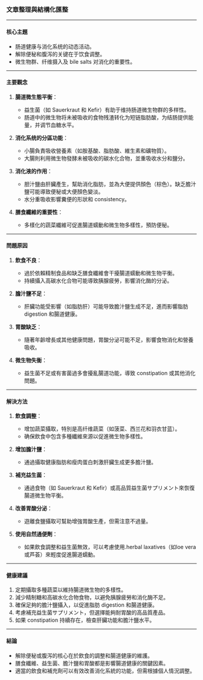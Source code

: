 ### 文章整理與結構化匯整

---

#### **核心主題**
- 肠道健康与消化系统的动态活动。
- 解除便秘和腹泻的关键在于饮食调整。
- 微生物群、纤维摄入及 bile salts 对消化的重要性。

---

#### **主要觀念**
1. **腸道微生態平衡**：  
   - 益生菌（如 Sauerkraut 和 Kefir）有助于维持肠道微生物群的多样性。  
   - 肠道中的微生物将未被吸收的食物残渣转化为短链脂肪酸，为结肠提供能量，并调节血糖水平。

2. **消化系统的分區功能**：  
   - 小腸負責吸收營養素（如胺基酸、脂肪酸、維生素和礦物質）。  
   - 大腸則利用微生物發酵未被吸收的碳水化合物，並重吸收水分和鹽分。  

3. **消化液的作用**：  
   - 胆汁鹽由肝臟產生，幫助消化脂肪，並為大便提供顏色（棕色）。缺乏膽汁鹽可能導致便秘或大便顏色變淡。  
   - 水分重吸收影響糞便的形狀和 consistency。

4. **膳食纖維的重要性**：  
   - 多樣化的蔬菜纖維可促進腸道蠕動和微生物多樣性，預防便秘。  

---

#### **問題原因**
1. **飲食不良**：  
   - 過於依賴精制食品和缺乏膳食纖維會干擾腸道蠕動和微生物平衡。  
   - 持續攝入高碳水化合物可能導致胰腺疲勞，影響消化酶的分泌。

2. **膽汁鹽不足**：  
   - 肝臟功能受影響（如脂肪肝）可能导致膽汁鹽生成不足，進而影響脂肪 digestion 和腸道健康。

3. **胃酸缺乏**：  
   - 隨著年齡增長或其他健康問題，胃酸分泌可能不足，影響食物消化和營養吸收。  

4. **微生物失衡**：  
   - 益生菌不足或有害菌過多會擾亂腸道功能，導致 constipation 或其他消化問題。

---

#### **解決方法**
1. **飲食調整**：  
   - 增加蔬菜攝取，特別是高纤维蔬菜（如菠菜、西兰花和羽衣甘蓝）。  
   - 确保飲食中包含多種纖維來源以促進微生物多樣性。  

2. **增加膽汁鹽**：  
   - 通過攝取健康脂肪和瘦肉蛋白刺激肝臟生成更多膽汁鹽。  

3. **補充益生菌**：  
   - 通過食物（如 Sauerkraut 和 Kefir）或高品質益生菌サプリメント來恢復腸道微生物平衡。  

4. **改善胃酸分泌**：  
   - 遊離食鹽攝取可幫助增強胃酸生產，但需注意不過量。  

5. **使用自然通便劑**：  
   - 如果飲食調整和益生菌無效，可以考慮使用.herbal laxatives（如loe vera或芦荟）來輕度促進腸道蠕動。

---

#### **健康建議**
1. 定期攝取多種蔬菜以維持腸道微生物的多樣性。  
2. 減少精制糖和高碳水化合物食物，以避免胰腺疲勞和消化酶不足。  
3. 確保足夠的膽汁鹽攝入，以促進脂肪 digestion 和腸道健康。  
4. 考慮補充益生菌サプリメント，但選擇能夠耐胃酸的高品質產品。  
5. 如果 constipation 持續存在，檢查肝臟功能和膽汁鹽水平。  

---

#### **結論**
- 解除便秘或腹泻的核心在於飲食的調整和腸道健康的維護。  
- 膳食纖維、益生菌、膽汁鹽和胃酸都是影響腸道健康的關鍵因素。  
- 適當的飲食和補充劑可以有效改善消化系統的功能，但需根據個人情況調整。